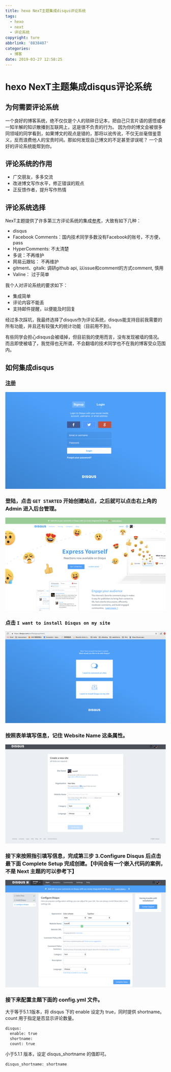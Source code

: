 ```yaml
---
title: hexo NexT主题集成disqus评论系统
tags:
  - hexo
  - next
  - 评论系统
copyright: ture
abbrlink: '8838407'
categories:
  - 博客
date: 2019-03-27 12:58:25
---
```



# hexo NexT主题集成disqus评论系统

## 为何需要评论系统
一个良好的博客系统，绝不仅仅是个人的琐碎日记本，把自己只言片语的感悟或者一知半解的知识散播到互联网上，这是很不负责的行为。 因为你的博文会被很多同领域的同学看到，如果博文的观点是错的，那将以讹传讹，不仅无丝毫借鉴意义，反而浪费他人的宝贵时间。那如何发现自己博文的不足甚至谬误呢？  一个良好的评论系统能帮到你。

<!-- more -->

## 评论系统的作用
- 广交朋友，多多交流
- 改进博文写作水平，修正错误的观点
- 正反馈作者，提升写作热情


## 评论系统选择
NexT主题提供了许多第三方评论系统的集成[参考](https://theme-next.iissnan.com/third-party-services.html)，大致有如下几种：

- disqus
- Facebook Comments：国内技术同学多数没有Facebook的账号，不方便，pass
- HyperComments: 不太清楚
- 多说：不再维护
- 网易云跟帖： 不再维护
- gitment、gitalk: 调研github api, 以issue和comment的方式comment, 慎用
- Valine： 过于简单

我个人对评论系统的要求如下：

- 集成简单
- 评论内容不能丢
- 支持邮件提醒，以便能及时回复

经过多次踩坑，我最终选择了disqus作为评论系统，disqus能支持目前我需要的所有功能，并且还有较强大的统计功能（目前用不到)。

有些同学会担心disqus会被墙掉，但目前我的使用而言，没有发现被墙的情况。而且即使被墙了，我觉得也无所谓，不会翻墙的技术同学也不在我的博客受众范围内。

## 如何集成disqus
### [注册](https://disqus.com/profile/signup/)
<img src="/images/disqus/signup.png">

### 登陆，点击 `GET STARTED` 开始创建站点，之后就可以点击右上角的 Admin 进入后台管理。
<img src="/images/disqus/login.png">

### 点击 `I want to install Disqus on my site`
<img src="/images/disqus/disqus_intent.png">

### 按照表单填写信息，记住 Website Name 这条属性。
<img src="/images/disqus/create.png">

### 接下来按照指引填写信息，完成第三步 3.Configure Disqus 后点击最下面 Complete Setup 完成创建。【中间会有一个嵌入代码的案例，不是 Next 主题的可以参考下】
<img src="/images/disqus/settings.png">

### 接下来配置主题下面的 config.yml 文件。
大于等于5.1.1版本，将 disqus 下的 enable 设定为 true，同时提供 shortname。 count 用于指定是否显示评论数量。
```
disqus:
  enable: true
  shortname:
  count: true

```
小于5.1.1 版本，设定 disqus_shortname 的值即可。
```
disqus_shortname: shortname
```



